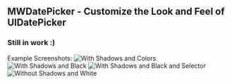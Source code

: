 ## MWDatePicker - Customize the Look and Feel of UIDatePicker

### Still in work :)

Example Screenshots:
![With Shadows and Colors](http://cl.ly/image/0O2w3C400642)
![With Shadows and Black](http://cl.ly/image/3E3G3s3J3z34)
![With Shadows and Black and Selector](http://cl.ly/image/050z0Y1l140Y)
![Without Shadows and White](http://cl.ly/image/2I3V3i3v042o)